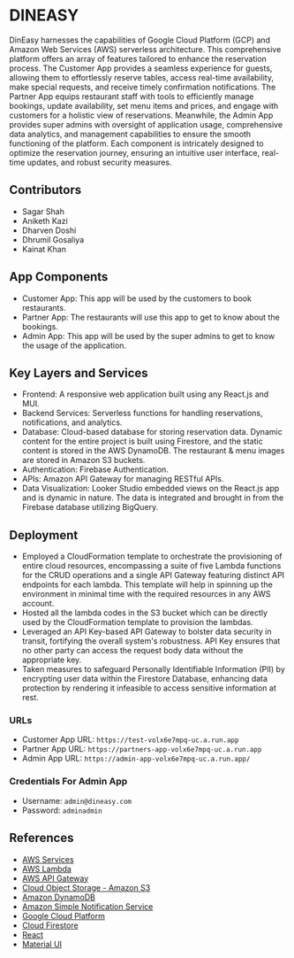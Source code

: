 # DINEASY

DinEasy harnesses the capabilities of Google Cloud Platform (GCP) and Amazon Web Services (AWS) serverless architecture. This comprehensive platform offers an array of features tailored to enhance the reservation process. The Customer App provides a seamless experience for guests, allowing them to effortlessly reserve tables, access real-time availability, make special requests, and receive timely confirmation notifications. The Partner App equips restaurant staff with tools to efficiently manage bookings, update availability, set menu items and prices, and engage with customers for a holistic view of reservations. Meanwhile, the Admin App provides super admins with oversight of application usage, comprehensive data analytics, and management capabilities to ensure the smooth functioning of the platform. Each component is intricately designed to optimize the reservation journey, ensuring an intuitive user interface, real-time updates, and robust security measures.

## Contributors

- Sagar Shah
- Aniketh Kazi
- Dharven Doshi
- Dhrumil Gosaliya
- Kainat Khan

## App Components

- Customer App: This app will be used by the customers to book restaurants.
- Partner App: The restaurants will use this app to get to know about the bookings.
- Admin App: This app will be used by the super admins to get to know the usage of the application.

## Key Layers and Services

- Frontend: A responsive web application built using any React.js and MUI.
- Backend Services: Serverless functions for handling reservations, notifications, and analytics.
- Database: Cloud-based database for storing reservation data. Dynamic content for the entire project is built using Firestore, and the static content is stored in the AWS DynamoDB. The restaurant & menu images are stored in Amazon S3 buckets.
- Authentication: Firebase Authentication.
- APIs: Amazon API Gateway for managing RESTful APIs.
- Data Visualization: Looker Studio embedded views on the React.js app and is dynamic in nature. The data is integrated and brought in from the Firebase database utilizing BigQuery.

## Deployment

- Employed a CloudFormation template to orchestrate the provisioning of entire cloud resources, encompassing a suite of five Lambda functions for the CRUD operations and a single API Gateway featuring distinct API endpoints for each lambda. This template will help in spinning up the environment in minimal time with the required resources in any AWS account.
- Hosted all the lambda codes in the S3 bucket which can be directly used by the CloudFormation template to provision the lambdas.
- Leveraged an API Key-based API Gateway to bolster data security in transit, fortifying the overall system's robustness. API Key ensures that no other party can access the request body data without the appropriate key.
- Taken measures to safeguard Personally Identifiable Information (PII) by encrypting user data within the Firestore Database, enhancing data protection by rendering it infeasible to access sensitive information at rest.

### URLs

- Customer App URL: `https://test-volx6e7mpq-uc.a.run.app`
- Partner App URL: `https://partners-app-volx6e7mpq-uc.a.run.app`
- Admin App URL: `https://admin-app-volx6e7mpq-uc.a.run.app/`

### Credentials For Admin App

- Username: `admin@dineasy.com`
- Password: `adminadmin`

## References

- [AWS Services](https://aws.amazon.com/)
- [AWS Lambda](https://aws.amazon.com/pm/lambda/)
- [AWS API Gateway](https://aws.amazon.com/api-gateway/)
- [Cloud Object Storage - Amazon S3](https://aws.amazon.com/pm/serv-s3)
- [Amazon DynamoDB](https://aws.amazon.com/pm/dynamodb)
- [Amazon Simple Notification Service](https://aws.amazon.com/sns/)
- [Google Cloud Platform](https://console.cloud.google.com/)
- [Cloud Firestore](https://firebase.google.com/docs/firestore)
- [React](https://react.dev/)
- [Material UI](https://mui.com/)

